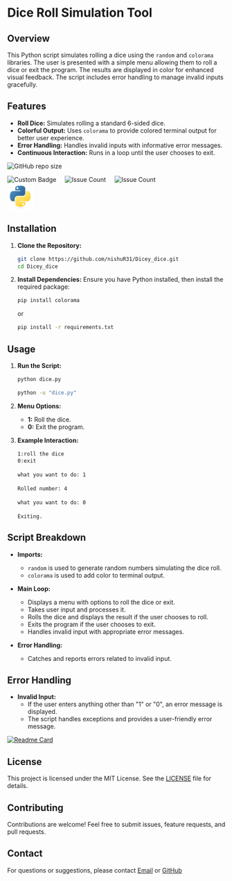 

### <h1> Dice Roll Simulation Tool</h1>

## Overview
This Python script simulates rolling a dice using the `random` and `colorama` libraries. The user is presented with a simple menu allowing them to roll a dice or exit the program. The results are displayed in color for enhanced visual feedback. The script includes error handling to manage invalid inputs gracefully.

## Features
- **Roll Dice:** Simulates rolling a standard 6-sided dice.
- **Colorful Output:** Uses `colorama` to provide colored terminal output for better user experience.
- **Error Handling:** Handles invalid inputs with informative error messages.
- **Continuous Interaction:** Runs in a loop until the user chooses to exit.


![GitHub repo size](https://img.shields.io/github/repo-size/nishuR31/Dicey_dice)

<div style="display: inline-flex; flex-wrap: wrap; justify-content: center; align-items: center; gap: 20px;">
  <img src="https://img.shields.io/badge/HELLO-CODERS-black" alt="Custom Badge">
  <img src="https://img.shields.io/github/issues-pr-closed/nishuR31/nishuR31?color=blueviolet" alt="Issue Count">
  <img src="https://img.shields.io/github/issues/nishuR31/nishuR31?color=blueviolet" alt="Issue Count"></div>
<br>
<div align="centre">
<a href="https://www.python.org" target="_blank" rel="noreferrer"> <img src="https://raw.githubusercontent.com/devicons/devicon/master/icons/python/python-original.svg" alt="python" width="60" width="60"/> </a></div>


## Installation
1. **Clone the Repository:**
   ```bash
   git clone https://github.com/nishuR31/Dicey_dice.git
   cd Dicey_dice
   ```


2. **Install Dependencies:**
   Ensure you have Python installed, then install the required package:
   ```bash
   pip install colorama
   ```
   or
   
   ```bash
   pip install -r requirements.txt
   ```



## Usage

1. **Run the Script:**
   ```bash
   python dice.py
   ```
   ```bash
   python -u "dice.py"
   ```

2. **Menu Options:**
   - **1:** Roll the dice.
   - **0:** Exit the program.

3. **Example Interaction:**

   ```plaintext
   1:roll the dice
   0:exit
   
   what you want to do: 1
   
   Rolled number: 4

   what you want to do: 0
   
   Exiting.
   ```

## Script Breakdown
- **Imports:**
  - `random` is used to generate random numbers simulating the dice roll.
  - `colorama` is used to add color to terminal output.

- **Main Loop:**
  - Displays a menu with options to roll the dice or exit.
  - Takes user input and processes it.
  - Rolls the dice and displays the result if the user chooses to roll.
  - Exits the program if the user chooses to exit.
  - Handles invalid input with appropriate error messages.

- **Error Handling:**
  - Catches and reports errors related to invalid input.

## Error Handling
- **Invalid Input:**
  - If the user enters anything other than "1" or "0", an error message is displayed.
  - The script handles exceptions and provides a user-friendly error message.


[![Readme Card](https://github-readme-stats.vercel.app/api/pin/?username=nishuR31&repo=Dicey_dice&show_owner=true&theme=midnight-purple)](https://github.com/nishuR31)


## License
This project is licensed under the MIT License. See the [LICENSE](LICENSE) file for details.

## Contributing
Contributions are welcome! Feel free to submit issues, feature requests, and pull requests.

## Contact
For questions or suggestions, please contact [Email](mailto:nishanrajak7679@gmail.com) or [GitHub](https://github.com/nishuR31/)

